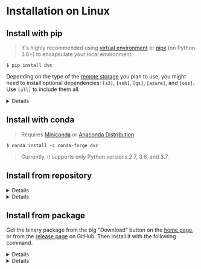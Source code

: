 # Installation on Linux

## Install with pip

> It's highly recommended using
> [virtual environment](https://packaging.python.org/tutorials/installing-packages/#creating-virtual-environments)
> or
> [pipx](https://packaging.python.org/guides/installing-stand-alone-command-line-tools/)
> (on Python 3.6+) to encapsulate your local environment.

```dvc
$ pip install dvc
```

Depending on the type of the [remote storage](/doc/command-reference/remote) you
plan to use, you might need to install optional dependencies: `[s3]`, `[ssh]`,
`[gs]`, `[azure]`, and `[oss]`. Use `[all]` to include them all.

<details>

### Example: How to install DVC with support for Amazon S3 storage

```dvc
$ pip install 'dvc[s3]'
```

In this case it installs `boto3` library as well, besides DVC.

</details>

## Install with conda

> Requires [Miniconda](https://docs.conda.io/en/latest/miniconda.html) or
> [Anaconda Distribution](https://docs.anaconda.com/anaconda/).

```dvc
$ conda install -c conda-forge dvc
```

> Currently, it supports only Python versions 2.7, 3.6, and 3.7.

## Install from repository

<details>

### On Debian/Ubuntu

```dvc
$ sudo wget \
       https://dvc.org/deb/dvc.list \
       -O /etc/apt/sources.list.d/dvc.list
$ sudo apt update
$ sudo apt install dvc
```

</details>

<details>

### On Fedora/CentOS

```dvc
$ sudo wget \
       https://dvc.org/rpm/dvc.repo \
       -O /etc/yum.repos.d/dvc.repo
$ sudo yum update
$ sudo yum install dvc
```

</details>

## Install from package

Get the binary package from the big "Download" button on the [home page](/), or
from the [release page](https://github.com/iterative/dvc/releases/) on GitHub.
Then install it with the following command.

<details>

### On Debian/Ubuntu

```dvc
$ sudo apt install ./dvc_0.62.1_amd64.deb
```

</details>

<details>

### On Fedora/CentOS

```dvc
$ sudo yum install dvc-0.62.1-1.x86_64.rpm
```

</details>
